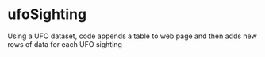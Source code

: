 # ufoSighting
Using a UFO dataset,  code appends a table to web page and then adds new rows of data for each UFO sighting
